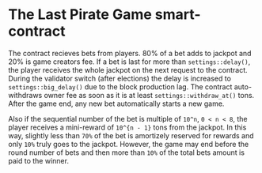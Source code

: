 # The Last Pirate Game smart-contract
The contract recieves bets from players. 80% of a bet adds to jackpot and 20% is game creators fee. If a bet is last for more than `settings::delay()`, the player receives the whole jackpot on the next request to the contract. During the validator switch (after elections) the delay is increased to `settings::big_delay()` due to the block production lag. The contract auto-withdraws owner fee as soon as it is at least `settings::withdraw_at()` tons. After the game end, any new bet automatically starts a new game.

Also if the sequential number of the bet is multiple of `10^n`, `0 < n < 8`, the player receives a mini-reward of `10^{n - 1}` tons from the jackpot. In this way, slightly less than `70%` of the bet is amortizely reserved for rewards and only `10%` truly goes to the jackpot. However, the game may end before the round number of bets and then more than `10%` of the total bets amount is paid to the winner.
